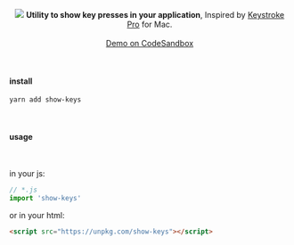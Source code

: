 <p align="center">
  <img src="https://raw.githubusercontent.com/siddharthkp/show-keys/main/demo.gif"/>
  <b>Utility to show key presses in your application</b>, Inspired by <a href="https://www.ixeau.com/keystroke-pro/">Keystroke Pro<a/> for Mac.
  <br><br>
  <a href="https://codesandbox.io/s/use-keys-duk76">Demo on CodeSandbox<a/>
</p>

&nbsp;

#### install

```
yarn add show-keys
```

&nbsp;

#### usage

&nbsp;

in your js:

```js
// *.js
import 'show-keys'
```

or in your html:

```html
<script src="https://unpkg.com/show-keys"></script>
```

&nbsp;

